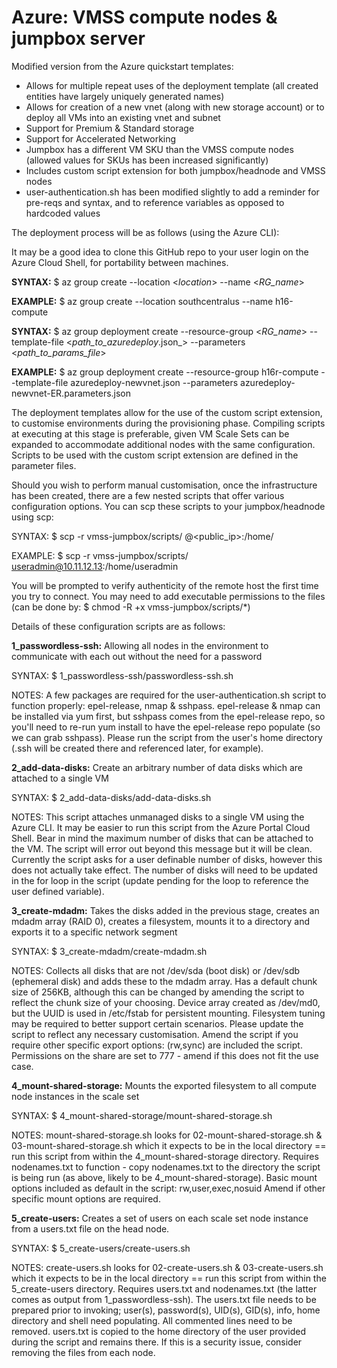 # Azure: VMSS compute nodes & jumpbox server

Modified version from the Azure quickstart templates:

- Allows for multiple repeat uses of the deployment template (all created entities have largely uniquely generated names)
- Allows for creation of a new vnet (along with new storage account) or to deploy all VMs into an existing vnet and subnet
- Support for Premium & Standard storage
- Support for Accelerated Networking
- Jumpbox has a different VM SKU than the VMSS compute nodes (allowed values for SKUs has been increased significantly)
- Includes custom script extension for both jumpbox/headnode and VMSS nodes
- user-authentication.sh has been modified slightly to add a reminder for pre-reqs and syntax, and to reference variables as opposed to hardcoded values


The deployment process will be as follows (using the Azure CLI):

It may be a good idea to clone this GitHub repo to your user login on the Azure Cloud Shell, for portability between machines.

<b>SYNTAX:</b>        $ az group create --location <_location_> --name <_RG_name_>

<b>EXAMPLE:</b>       $ az group create --location southcentralus --name h16-compute

<b>SYNTAX:</b>        $ az group deployment create --resource-group <_RG_name_> --template-file <_path_to_azuredeploy_<vnet-option>.json_> --parameters <_path_to_params_file_>

<b>EXAMPLE:</b>       $ az group deployment create --resource-group h16r-compute --template-file azuredeploy-newvnet.json --parameters azuredeploy-newvnet-ER.parameters.json

The deployment templates allow for the use of the custom script extension, to customise environments during the provisioning phase. Compiling scripts at executing at this stage is preferable, given VM Scale Sets can be expanded to accommodate additional nodes with the same configuration. Scripts to be used with the custom script extension are defined in the parameter files.




Should you wish to perform manual customisation, once the infrastructure has been created, there are a few nested scripts that offer various configuration options. You can scp these scripts to your jumpbox/headnode using scp:

SYNTAX:        $ scp -r vmss-jumpbox/scripts/ <username>@<public_ip>:/home/<username>

EXAMPLE:       $ scp -r vmss-jumpbox/scripts/ useradmin@10.11.12.13:/home/useradmin

You will be prompted to verify authenticity of the remote host the first time you try to connect.
You may need to add executable permissions to the files (can be done by: $ chmod -R +x vmss-jumpbox/scripts/*)

Details of these configuration scripts are as follows:

<b>1_passwordless-ssh:</b> Allowing all nodes in the environment to communicate with each out without the need for a password
 
SYNTAX:        $ 1_passwordless-ssh/passwordless-ssh.sh

NOTES:
A few packages are required for the user-authentication.sh script to function properly: epel-release, nmap & sshpass. epel-release & nmap can be installed via yum first, but sshpass comes from the epel-release repo, so you'll need to re-run yum install to have the epel-release repo populate (so we can grab sshpass).
Please run the script from the user's home directory (.ssh will be created there and referenced later, for example).

<b>2_add-data-disks:</b> Create an arbitrary number of data disks which are attached to a single VM

SYNTAX:       $ 2_add-data-disks/add-data-disks.sh

NOTES:
This script attaches unmanaged disks to a single VM using the Azure CLI. It may be easier to run this script from the Azure Portal Cloud Shell.
Bear in mind the maximum number of disks that can be attached to the VM. The script will error out beyond this message but it will be clean.
Currently the script asks for a user definable number of disks, however this does not actually take effect. The number of disks will need to be updated in the for loop in the script (update pending for the loop to reference the user defined variable).

<b>3_create-mdadm:</b> Takes the disks added in the previous stage, creates an mdadm array (RAID 0), creates a filesystem, mounts it to a directory and exports it to a specific network segment

SYNTAX:      $ 3_create-mdadm/create-mdadm.sh

NOTES:
Collects all disks that are not /dev/sda (boot disk) or /dev/sdb (ephemeral disk) and adds these to the mdadm array. 
Has a default chunk size of 256KB, although this can be changed by amending the script to reflect the chunk size of your choosing.
Device array created as /dev/md0, but the UUID is used in /etc/fstab for persistent mounting.
Filesystem tuning may be required to better support certain scenarios. Please update the script to reflect any necessary customisation.
Amend the script if you require other specific export options: (rw,sync) are included the script.
Permissions on the share are set to 777 - amend if this does not fit the use case.

<b>4_mount-shared-storage:</b> Mounts the exported filesystem to all compute node instances in the scale set

SYNTAX:      $ 4_mount-shared-storage/mount-shared-storage.sh

NOTES:
mount-shared-storage.sh looks for 02-mount-shared-storage.sh & 03-mount-shared-storage.sh which it expects to be in the local directory == run this script from within the 4_mount-shared-storage directory.
Requires nodenames.txt to function - copy nodenames.txt to the directory the script is being run (as above, likely to be 4_mount-shared-storage).
Basic mount options included as default in the script: rw,user,exec,nosuid
Amend if other specific mount options are required.

<b>5_create-users:</b> Creates a set of users on each scale set node instance from a users.txt file on the head node.

SYNTAX:      $ 5_create-users/create-users.sh

NOTES:
create-users.sh looks for 02-create-users.sh & 03-create-users.sh which it expects to be in the local directory == run this script from within the 5_create-users directory.
Requires users.txt and nodenames.txt (the latter comes as output from 1_passwordless-ssh).
The users.txt file needs to be prepared prior to invoking; user(s), password(s), UID(s), GID(s), info, home directory and shell need populating. All commented lines need to be removed.
users.txt is copied to the home directory of the user provided during the script and remains there. If this is a security issue, consider removing the files from each node.
